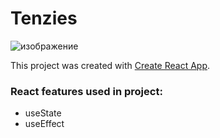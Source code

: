 # Tenzies
![изображение](https://user-images.githubusercontent.com/70891441/178100729-23d4873c-5fee-433e-b381-f85796c5d9ff.png)

This project was created with [Create React App](https://github.com/facebook/create-react-app).

### React features used in project:
  - useState
  - useEffect
